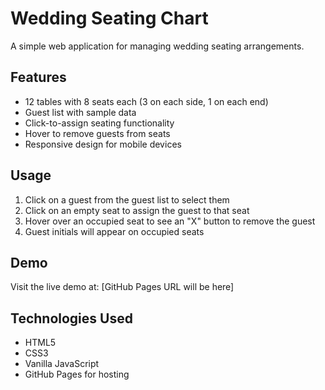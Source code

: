 # Wedding Seating Chart

A simple web application for managing wedding seating arrangements.

## Features

- 12 tables with 8 seats each (3 on each side, 1 on each end)
- Guest list with sample data
- Click-to-assign seating functionality
- Hover to remove guests from seats
- Responsive design for mobile devices

## Usage

1. Click on a guest from the guest list to select them
2. Click on an empty seat to assign the guest to that seat
3. Hover over an occupied seat to see an "X" button to remove the guest
4. Guest initials will appear on occupied seats

## Demo

Visit the live demo at: [GitHub Pages URL will be here]

## Technologies Used

- HTML5
- CSS3
- Vanilla JavaScript
- GitHub Pages for hosting